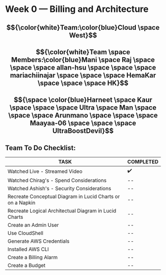 # Week 0 — Billing and Architecture

## $${\color{white}Team:\color{blue}Cloud \space West}$$ 
## $${\color{white}Team \space Members:\color{blue}Mani \space Raj \space \space \space allan-hsu \space \space \space mariachiinajar \space \space \space HemaKar \space \space \space HK}$$ 
## $${\space \color{blue}Harneet \space Kaur \space \space \space Ultra \space Man \space \space \space Arunmano \space \space \space Maayaa-06 \space \space \space UltraBoostDevil}$$ 


 ## Team To Do Checklist:
   
| TASK | COMPLETED |
|  --- |    ---    |
| Watched Live - Streamed Video | :heavy_check_mark: |
| Watched Chirag's - Spend Considerations   | -- |
| Watched Ashish's - Security Considerations | -- |
| Recreate Conceptual Diagram in Lucid Charts or on a Napkin | -- |
| Recreate Logical Architectual Diagram in Lucid Charts | -- |
| Create an Admin User | -- |
| Use CloudShell | -- |
| Generate AWS Credentials | -- |
| Installed AWS CLI | -- |
| Create a Billing Alarm | -- |
| Create a Budget | -- |
